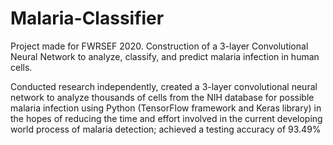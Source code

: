 # Malaria-Classifier
Project made for FWRSEF 2020. Construction of a 3-layer Convolutional Neural Network to analyze, classify, and predict malaria infection in human cells.

Conducted research independently, created a 3-layer convolutional neural network to analyze thousands of cells from the NIH database for possible malaria infection using Python (TensorFlow framework and Keras library) in the hopes of reducing the time and effort involved in the current developing world process of malaria detection; achieved a testing accuracy of 93.49%
